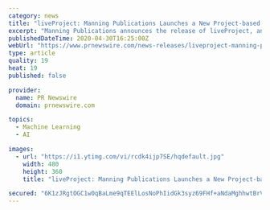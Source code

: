 ```yaml
---
category: news
title: "liveProject: Manning Publications Launches a New Project-based Learning Platform"
excerpt: "Manning Publications announces the release of liveProject, an innovative learning product that builds practical skills by immersing"
publishedDateTime: 2020-04-30T16:25:00Z
webUrl: "https://www.prnewswire.com/news-releases/liveproject-manning-publications-launches-a-new-project-based-learning-platform-301050379.html"
type: article
quality: 19
heat: 19
published: false

provider:
  name: PR Newswire
  domain: prnewswire.com

topics:
  - Machine Learning
  - AI

images:
  - url: "https://i1.ytimg.com/vi/rcdk4ijp7SE/hqdefault.jpg"
    width: 480
    height: 360
    title: "liveProject: Manning Publications Launches a New Project-based Learning Platform"

secured: "6K1zJRgtOGC1w0qBaLme9qTEElLosNoPhIidGk3syz69FHf+aNdaMghhwtBrVHODagFT5Bjv0LuAGbtfQfh3fGX94mrkdHPLiZohfAB/n2uUFAVpCDgt4We/a6xCH1gJIZhqy1nsCbLweDQjzzjYJm4cAKGAA2sB/GhcyAe0bIt/yubNVqAIoIEUHAtza1PN+ONQOiri7Zy5m9LQhzdL30euHnvh/4H0k0ty3zYCLb71UzBrvEJ95fV3JJ/5oz2xiUAxIjFxF+7u3KoZZRWgvRhfj47RkJFx7Bf+JO1jJl7m8Ax6wgX7Nif4o5MkogxF;BTAF0IEnqrGcrIlgLmWOlQ=="
---
```


